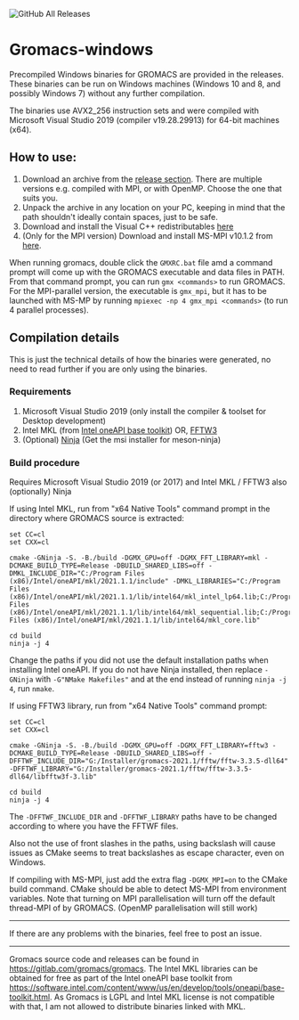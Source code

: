 ![GitHub All Releases](https://img.shields.io/github/downloads/ShoubhikRaj/gromacs-windows/total)

# Gromacs-windows
Precompiled Windows binaries for GROMACS are provided in the releases. These binaries can be run on Windows machines (Windows 10 and 8, and possibly Windows 7) without any further compilation.

The binaries use AVX2_256 instruction sets and were compiled with Microsoft Visual Studio 2019 (compiler v19.28.29913) for 64-bit machines (x64).

## How to use:
1) Download an archive from the [release section](https://github.com/ShoubhikRaj/gromacs-windows/releases). There are multiple versions e.g. compiled with MPI, or with OpenMP. Choose the one that suits you.
2) Unpack the archive in any location on your PC, keeping in mind that the path shouldn't ideally contain spaces, just to be safe.
3) Download and install the Visual C++ redistributables [here](https://support.microsoft.com/en-us/topic/the-latest-supported-visual-c-downloads-2647da03-1eea-4433-9aff-95f26a218cc0)
4) (Only for the MPI version) Download and install MS-MPI v10.1.2 from [here](https://www.microsoft.com/en-us/download/details.aspx?id=100593).

When running gromacs, double click the `GMXRC.bat` file amd a command prompt will come up with the GROMACS executable and data files in PATH. From that command prompt, you can run `gmx <commands>` to run GROMACS. For the MPI-parallel version, the executable is `gmx_mpi`, but it has to be launched with MS-MP by running `mpiexec -np 4 gmx_mpi <commands>` (to run 4 parallel processes).

## Compilation details

This is just the technical details of how the binaries were generated, no need to read further if you are only using the binaries.

### Requirements

1. Microsoft Visual Studio 2019 (only install the compiler & toolset for Desktop development)
2. Intel MKL (from [Intel oneAPI base toolkit](https://software.intel.com/content/www/us/en/develop/tools/oneapi/base-toolkit/download.html)) OR, [FFTW3](http://www.fftw.org/download.html)
3. (Optional) [Ninja](https://mesonbuild.com/Getting-meson.html) (Get the msi installer for meson-ninja)

### Build procedure

Requires Microsoft Visual Studio 2019 (or 2017) and Intel MKL / FFTW3 also (optionally) Ninja

If using Intel MKL, run from "x64 Native Tools" command prompt in the directory where GROMACS source is extracted:

```
set CC=cl
set CXX=cl

cmake -GNinja -S. -B./build -DGMX_GPU=off -DGMX_FFT_LIBRARY=mkl -DCMAKE_BUILD_TYPE=Release -DBUILD_SHARED_LIBS=off -DMKL_INCLUDE_DIR="C:/Program Files (x86)/Intel/oneAPI/mkl/2021.1.1/include" -DMKL_LIBRARIES="C:/Program Files (x86)/Intel/oneAPI/mkl/2021.1.1/lib/intel64/mkl_intel_lp64.lib;C:/Program Files (x86)/Intel/oneAPI/mkl/2021.1.1/lib/intel64/mkl_sequential.lib;C:/Program Files (x86)/Intel/oneAPI/mkl/2021.1.1/lib/intel64/mkl_core.lib"

cd build
ninja -j 4
```
Change the paths if you did not use the default installation paths when installing Intel oneAPI. If you do not have Ninja installed, then replace `-GNinja` with `-G"NMake Makefiles"` and at the end instead of running `ninja -j 4`, run `nmake`.

If using FFTW3 library, run from "x64 Native Tools" command prompt:
```
set CC=cl
set CXX=cl

cmake -GNinja -S. -B./build -DGMX_GPU=off -DGMX_FFT_LIBRARY=fftw3 -DCMAKE_BUILD_TYPE=Release -DBUILD_SHARED_LIBS=off -DFFTWF_INCLUDE_DIR="G:/Installer/gromacs-2021.1/fftw/fftw-3.3.5-dll64" -DFFTWF_LIBRARY="G:/Installer/gromacs-2021.1/fftw/fftw-3.3.5-dll64/libfftw3f-3.lib"

cd build
ninja -j 4
```
The `-DFFTWF_INCLUDE_DIR` and `-DFFTWF_LIBRARY` paths have to be changed according to where you have the FFTWF files.

Also not the use of front slashes in the paths, using backslash will cause issues as CMake seems to treat backslashes as escape character, even on Windows.

If compiling with MS-MPI, just add the extra flag `-DGMX_MPI=on` to the CMake build command. CMake should be able to detect MS-MPI from environment variables. Note that turning on MPI parallelisation will turn off the default thread-MPI of by GROMACS. (OpenMP parallelisation will still work)

----

If there are any problems with the binaries, feel free to post an issue.

---

Gromacs source code and releases can be found in https://gitlab.com/gromacs/gromacs. The Intel MKL libraries can be obtained for free as part of the Intel oneAPI base toolkit from https://software.intel.com/content/www/us/en/develop/tools/oneapi/base-toolkit.html. As Gromacs is LGPL and Intel MKL license is not compatible with that, I am not allowed to distribute binaries linked with MKL.
